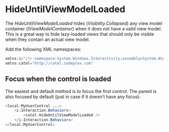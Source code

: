 # HideUntilViewModelLoaded

The *HideUntilViewModelLoaded* hides (*Visibility.Collapsed*) any view model container (*IViewModelContainer*) when it does not have a valid view model. This is a great way to hide lazy-loaded views that should only be visible when they contain an actual view model.

Add the following XML namespaces:

``` {.java data-syntaxhighlighter-params="brush: java; gutter: false; theme: Confluence" data-theme="Confluence" style="brush: java; gutter: false; theme: Confluence"}
xmlns:i="clr-namespace:System.Windows.Interactivity;assembly=System.Windows.Interactivity"
xmlns:catel="http://catel.codeplex.com"
```

## Focus when the control is loaded

The easiest and default method is to focus the first control. The parent is also focused by default (just in case if it doesn't have any focus):

``` {.java data-syntaxhighlighter-params="brush: java; gutter: false; theme: Confluence" data-theme="Confluence" style="brush: java; gutter: false; theme: Confluence"}
<local:MyUserControl ...>
    <i:Interaction.Behaviors>
        <catel:HideUntilViewModelLoaded />
    </i:Interaction.Behaviors>
</local:MyUserControl>
```


